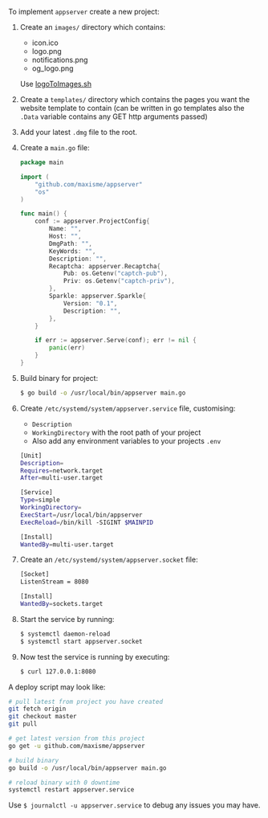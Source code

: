 To implement `appserver` create a new project:

1. Create an `images/` directory which contains:
    - icon.ico
    - logo.png
    - notifications.png
    - og_logo.png
    
    Use [logoToImages.sh](https://github.com/maxisme/App-Deployment-Tools/blob/master/Media/logoToImages.sh)
2. Create a `templates/` directory which contains the pages you want the website template to contain (can be written in go templates also the `.Data` variable contains any GET http arguments passed)

3. Add your latest `.dmg` file to the root.

4. Create a `main.go` file: 
    ```go
    package main
    
    import (
        "github.com/maxisme/appserver"
	    "os"
    )
    
    func main() {
        conf := appserver.ProjectConfig{
            Name: "",
            Host: "",
            DmgPath: "",
            KeyWords: "",
            Description: "",
            Recaptcha: appserver.Recaptcha{
                Pub: os.Getenv("captch-pub"),
                Priv: os.Getenv("captch-priv"),
            },
            Sparkle: appserver.Sparkle{
                Version: "0.1",
                Description: "",
            },
        }
    
        if err := appserver.Serve(conf); err != nil {
            panic(err)
        }
    }
    
    ```

5. Build binary for project:
    ```bash
    $ go build -o /usr/local/bin/appserver main.go
    ```

6. Create `/etc/systemd/system/appserver.service` file, customising:
    - `Description` 
    - `WorkingDirectory` with the root path of your project
    - Also add any environment variables to your projects `.env`
    
   ```bash
   [Unit]
   Description=
   Requires=network.target
   After=multi-user.target
   
   [Service]
   Type=simple
   WorkingDirectory=
   ExecStart=/usr/local/bin/appserver
   ExecReload=/bin/kill -SIGINT $MAINPID
   
   [Install]
   WantedBy=multi-user.target
   ```
   
7. Create an `/etc/systemd/system/appserver.socket` file:
    ```bash
    [Socket]
    ListenStream = 8080
    
    [Install]
    WantedBy=sockets.target
    ```

8. Start the service by running:
    ```bash
    $ systemctl daemon-reload
    $ systemctl start appserver.socket
    ```
    
9. Now test the service is running by executing:
    ```bash
    $ curl 127.0.0.1:8080
    ```
    

A deploy script may look like:
```bash
# pull latest from project you have created
git fetch origin
git checkout master
git pull

# get latest version from this project
go get -u github.com/maxisme/appserver

# build binary
go build -o /usr/local/bin/appserver main.go

# reload binary with 0 downtime
systemctl restart appserver.service
```

Use `$ journalctl -u appserver.service` to debug any issues you may have.
